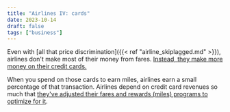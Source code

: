 ```yaml
---
title: "Airlines IV: cards"
date: 2023-10-14
draft: false
tags: ["business"]
---
```

Even with [all that price discrimination]({{< ref "airline_skiplagged.md" >}}), airlines don't make most of their money from fares. [Instead, they make more money on their credit cards.](https://www.cnn.com/2024/09/08/business/frequent-flyer-programs-airlines/index.html)

When you spend on those cards to earn miles, airlines earn a small percentage of that transaction. Airlines depend on credit card revenues so much that [they've adjusted their fares and rewards (miles) programs to optimize for it](https://www.theatlantic.com/ideas/archive/2023/09/airlines-banks-mileage-programs/675374).
